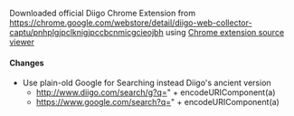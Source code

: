 Downloaded official Diigo Chrome Extension from
https://chrome.google.com/webstore/detail/diigo-web-collector-captu/pnhplgjpclknigjpccbcnmicgcieojbh
using [Chrome extension source viewer](https://chrome.google.com/webstore/detail/chrome-extension-source-v/jifpbeccnghkjeaalbbjmodiffmgedin)

#### Changes

- Use plain-old Google for Searching instead Diigo's ancient version
  - http://www.diigo.com/search/g?q=" + encodeURIComponent(a)
  - https://www.google.com/search?q=" + encodeURIComponent(a)
